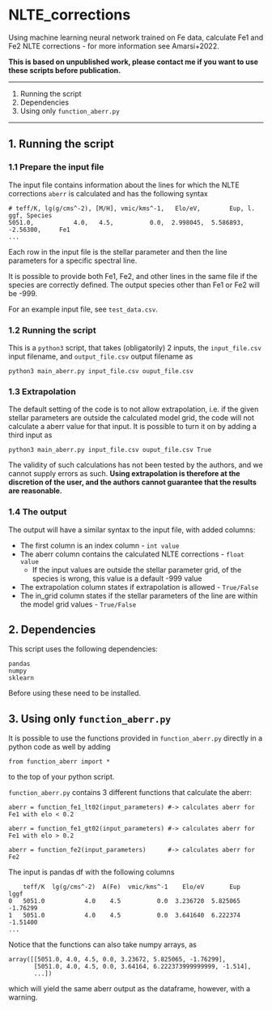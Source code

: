 # NLTE_corrections

Using machine learning neural network trained on Fe data, calculate Fe1 and Fe2 NLTE corrections - for more information see Amarsi+2022. 

**This is based on unpublished work, please contact me if you want to use these scripts before publication.**

 ---

1. Running the script
2. Dependencies
3. Using only `function_aberr.py`

 ---

## 1. Running the script

### 1.1 Prepare the input file

The input file contains information about the lines for which the NLTE corrections `aberr` is calculated and has the following syntax


    # teff/K, lg(g/cms^-2), [M/H], vmic/kms^-1,   Elo/eV,        Eup, l.   ggf, Species
    5051.0,           4.0,   4.5,          0.0,  2.998045,  5.586893, -2.56300,     Fe1
	...

Each row in the input file is the stellar parameter and then the line parameters for a specific spectral line.

It is possible to provide both Fe1, Fe2, and other lines in the same file if the species are correctly defined. The output species other than Fe1 or Fe2 will be -999. 

For an example input file, see `test_data.csv`. 

### 1.2 Running the script

This is a `python3` script, that takes (obligatorily) 2 inputs, the `input_file.csv` input filename, and `output_file.csv` output filename as

    python3 main_aberr.py input_file.csv ouput_file.csv


### 1.3 Extrapolation

The default setting of the code is to not allow extrapolation, i.e. if the given stellar parameters are outside the calculated model grid, the code will not calculate a aberr value for that input. It is possible to turn it on by adding a third input as 

    python3 main_aberr.py input_file.csv ouput_file.csv True

The validity of such calculations has not been tested by the authors, and we cannot supply errors as such. **Using extrapolation is therefore at the discretion of the user, and the authors cannot guarantee that the results are reasonable.**


### 1.4 The output

The output will have a similar syntax to the input file, with added columns:

- The first column is an index column - `int value`
- The aberr column contains the calculated NLTE corrections - `float value`
	- If the input values are outside the stellar parameter grid, of the species is wrong, this value is a default -999 value
- The extrapolation column states if extrapolation is allowed - `True/False`
- The in_grid column states if the stellar parameters of the line are within the model grid values - `True/False`

## 2. Dependencies

This script uses the following dependencies:

    pandas
	numpy
	sklearn

Before using these need to be installed. 

## 3. Using only `function_aberr.py`

It is possible to use the functions provided in `function_aberr.py` directly in a python code as well by adding 

    from function_aberr import *

to the top of your python script.

`function_aberr.py` contains 3 different functions that calculate the aberr:

    aberr = function_fe1_lt02(input_parameters) #-> calculates aberr for Fe1 with elo < 0.2
	
	aberr = function_fe1_gt02(input_parameters) #-> calculates aberr for Fe1 with elo > 0.2
	
	aberr = function_fe2(input_parameters) 		#-> calculates aberr for Fe2


The input is pandas df with the following columns

	    teff/K  lg(g/cms^-2)  A(Fe)  vmic/kms^-1    Elo/eV       Eup     lggf
	0   5051.0           4.0    4.5          0.0  3.236720  5.825065 -1.76299
	1   5051.0           4.0    4.5          0.0  3.641640  6.222374 -1.51400
	...

Notice that the functions can also take numpy arrays, as

	array([[5051.0, 4.0, 4.5, 0.0, 3.23672, 5.825065, -1.76299],
	       [5051.0, 4.0, 4.5, 0.0, 3.64164, 6.222373999999999, -1.514],
		   ...])
    

which will yield the same aberr output as the dataframe, however, with a warning.